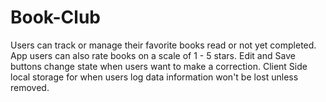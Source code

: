 # Book-Club
Users can track or manage their favorite books read or not yet completed.
App users can also rate books on a scale of 1 - 5 stars.
Edit and Save buttons change state when users want to make a correction.
Client Side local storage for when users log data information won't be lost unless removed.

